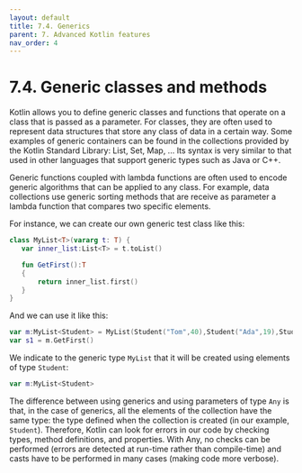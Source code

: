 ```yaml
---
layout: default
title: 7.4. Generics
parent: 7. Advanced Kotlin features
nav_order: 4
---
```


# 7.4. Generic classes and methods


Kotlin allows you to define generic classes and functions that operate on a class that is passed as a parameter. For classes, they are often used to represent data structures that store any class of data in a certain way. Some examples of generic containers can be found in the collections provided by the Kotlin Standard Library: List, Set, Map, ... Its syntax is very similar to that used in other languages that support generic types such as Java or C++.

Generic functions coupled with lambda functions are often used to encode generic algorithms that can be applied to any class. For example, data collections use generic sorting methods that are receive as parameter a lambda function that compares two specific elements.

For instance, we can create our own generic test class like this:

```kotlin
class MyList<T>(vararg t: T) {
   var inner_list:List<T> = t.toList()

   fun GetFirst():T
   {
       return inner_list.first()
   }
}
```

And we can use it like this:

```kotlin
var m:MyList<Student> = MyList(Student("Tom",40),Student("Ada",19),Student("Hugo",15),Student("Adam",14))
var s1 = m.GetFirst()
```

We indicate to the generic type `MyList` that it will be created using elements of type `Student`:

```kotlin
var m:MyList<Student>
```

The difference between using generics and using parameters of type `Any` is that, in the case of generics, all the elements of the collection have the same type: the type defined when the collection is created (in our example, `Student`). Therefore, Kotlin can look for errors in our code by checking types, method definitions, and properties. With Any, no checks can be performed (errors are detected at run-time rather than compile-time) and casts have to be performed in many cases (making code more verbose).
